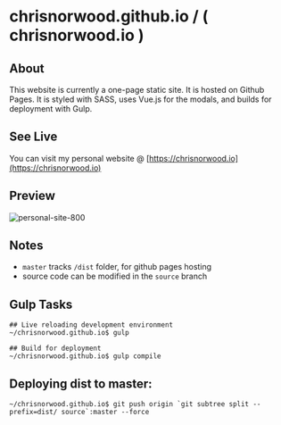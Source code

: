 # chrisnorwood.github.io / ( chrisnorwood.io )

## About

This website is currently a one-page static site. It is hosted on Github Pages. It is styled with SASS, uses Vue.js for the modals, and builds for deployment with Gulp.

## See Live
You can visit my personal website @ [https://chrisnorwood.io](https://chrisnorwood.io)

## Preview

![personal-site-800](https://user-images.githubusercontent.com/18252139/68713916-bc6e6f80-0553-11ea-95b9-46cf2ab4764b.png)

## Notes

- `master` tracks `/dist` folder, for github pages hosting
- source code can be modified in the `source` branch

## Gulp Tasks
```
## Live reloading development environment
~/chrisnorwood.github.io$ gulp

## Build for deployment
~/chrisnorwood.github.io$ gulp compile
```

## Deploying dist to master:
```console
~/chrisnorwood.github.io$ git push origin `git subtree split --prefix=dist/ source`:master --force
```